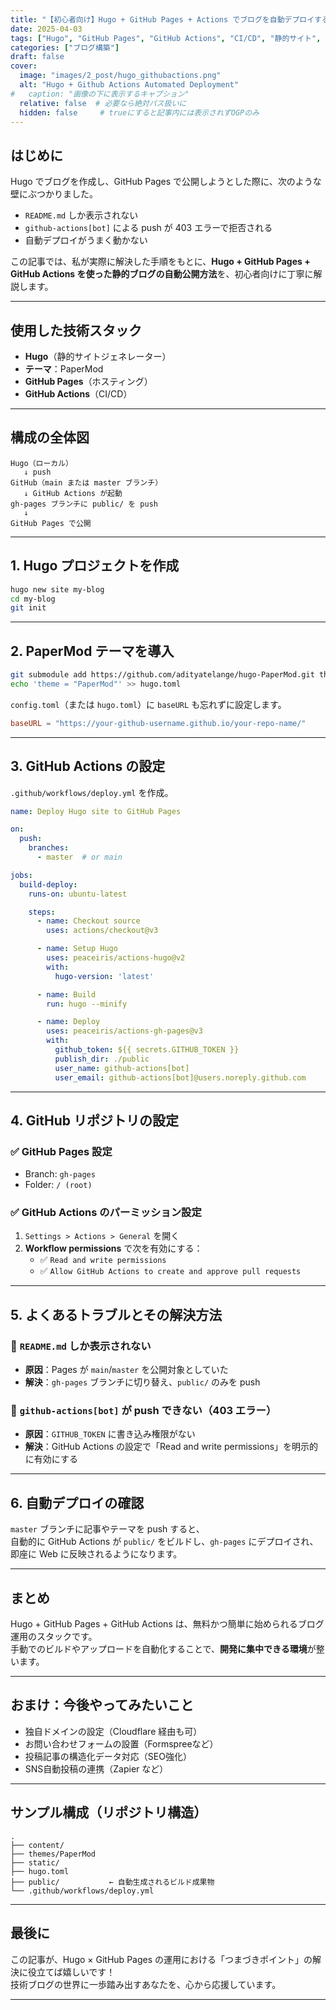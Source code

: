 ```yaml
---
title: "【初心者向け】Hugo + GitHub Pages + Actions でブログを自動デプロイする方法（PaperMod対応）"
date: 2025-04-03
tags: ["Hugo", "GitHub Pages", "GitHub Actions", "CI/CD", "静的サイト", "PaperMod"]
categories: ["ブログ構築"]
draft: false
cover:
  image: "images/2_post/hugo_githubactions.png"
  alt: "Hugo + Github Actions Automated Deployment"
#   caption: "画像の下に表示するキャプション"
  relative: false  # 必要なら絶対パス扱いに
  hidden: false     # trueにすると記事内には表示されずOGPのみ
---
```


## はじめに

Hugo でブログを作成し、GitHub Pages で公開しようとした際に、次のような壁にぶつかりました。

- `README.md` しか表示されない
- `github-actions[bot]` による push が 403 エラーで拒否される
- 自動デプロイがうまく動かない

この記事では、私が実際に解決した手順をもとに、**Hugo + GitHub Pages + GitHub Actions を使った静的ブログの自動公開方法**を、初心者向けに丁寧に解説します。

---

## 使用した技術スタック

- **Hugo**（静的サイトジェネレーター）
- **テーマ**：PaperMod
- **GitHub Pages**（ホスティング）
- **GitHub Actions**（CI/CD）

---

## 構成の全体図

```
Hugo（ローカル）
   ↓ push
GitHub（main または master ブランチ）
   ↓ GitHub Actions が起動
gh-pages ブランチに public/ を push
   ↓
GitHub Pages で公開
```

---

## 1. Hugo プロジェクトを作成

```bash
hugo new site my-blog
cd my-blog
git init
```

---

## 2. PaperMod テーマを導入

```bash
git submodule add https://github.com/adityatelange/hugo-PaperMod.git themes/PaperMod
echo 'theme = "PaperMod"' >> hugo.toml
```

`config.toml`（または `hugo.toml`）に `baseURL` も忘れずに設定します。

```toml
baseURL = "https://your-github-username.github.io/your-repo-name/"
```

---

## 3. GitHub Actions の設定

`.github/workflows/deploy.yml` を作成。

```yaml
name: Deploy Hugo site to GitHub Pages

on:
  push:
    branches:
      - master  # or main

jobs:
  build-deploy:
    runs-on: ubuntu-latest

    steps:
      - name: Checkout source
        uses: actions/checkout@v3

      - name: Setup Hugo
        uses: peaceiris/actions-hugo@v2
        with:
          hugo-version: 'latest'

      - name: Build
        run: hugo --minify

      - name: Deploy
        uses: peaceiris/actions-gh-pages@v3
        with:
          github_token: ${{ secrets.GITHUB_TOKEN }}
          publish_dir: ./public
          user_name: github-actions[bot]
          user_email: github-actions[bot]@users.noreply.github.com
```

---

## 4. GitHub リポジトリの設定

### ✅ GitHub Pages 設定

- Branch: `gh-pages`
- Folder: `/ (root)`

### ✅ GitHub Actions のパーミッション設定

1. `Settings > Actions > General` を開く  
2. **Workflow permissions** で次を有効にする：
   - ✅ `Read and write permissions`
   - ✅ `Allow GitHub Actions to create and approve pull requests`

---

## 5. よくあるトラブルとその解決方法

### 🐛 `README.md` しか表示されない

- **原因**：Pages が `main`/`master` を公開対象としていた
- **解決**：`gh-pages` ブランチに切り替え、`public/` のみを push

### 🐛 `github-actions[bot]` が push できない（403 エラー）

- **原因**：`GITHUB_TOKEN` に書き込み権限がない
- **解決**：GitHub Actions の設定で「Read and write permissions」を明示的に有効にする

---

## 6. 自動デプロイの確認

`master` ブランチに記事やテーマを push すると、  
自動的に GitHub Actions が `public/` をビルドし、`gh-pages` にデプロイされ、即座に Web に反映されるようになります。

---

## まとめ

Hugo + GitHub Pages + GitHub Actions は、無料かつ簡単に始められるブログ運用のスタックです。  
手動でのビルドやアップロードを自動化することで、**開発に集中できる環境**が整います。

---

## おまけ：今後やってみたいこと

- 独自ドメインの設定（Cloudflare 経由も可）
- お問い合わせフォームの設置（Formspreeなど）
- 投稿記事の構造化データ対応（SEO強化）
- SNS自動投稿の連携（Zapier など）

---

## サンプル構成（リポジトリ構造）

```
.
├── content/
├── themes/PaperMod
├── static/
├── hugo.toml
├── public/           ← 自動生成されるビルド成果物
└── .github/workflows/deploy.yml
```

---

## 最後に

この記事が、Hugo × GitHub Pages の運用における「つまづきポイント」の解決に役立てば嬉しいです！  
技術ブログの世界に一歩踏み出すあなたを、心から応援しています。

---